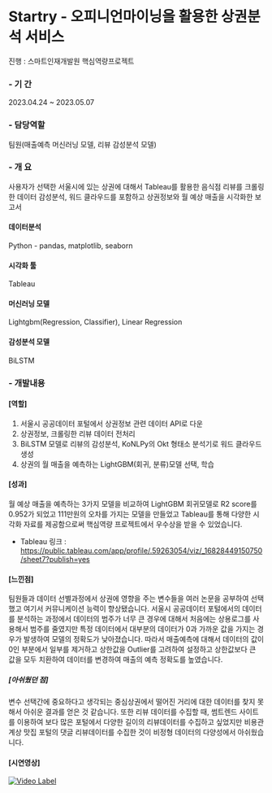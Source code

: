 # Startry - 오피니언마이닝을 활용한 상권분석 서비스
진행 : 스마트인재개발원 핵심역량프로젝트

### - 기   간
2023.04.24 ~ 2023.05.07

### - 담당역할
팀원(매출예측 머신러닝 모델, 리뷰 감성분석 모델)

### - 개   요
사용자가 선택한 서울시에 있는 상권에 대해서 Tableau를 활용한 음식점 리뷰를 크롤링한 데이터 감성분석, 워드 클라우드를 포함하고 상권정보와 월 예상 매출을 시각화한 보고서

#### 데이터분석
Python - pandas, matplotlib, seaborn
#### 시각화 툴
Tableau
#### 머신러닝 모델
Lightgbm(Regression, Classifier), Linear Regression
#### 감성분석 모델
BiLSTM 

### - 개발내용
#### [역할]
1. 서울시 공공데이터 포털에서 상권정보 관련 데이터 API로 다운
2. 상권정보, 크롤링한 리뷰 데이터 전처리
3. BiLSTM 모델로 리뷰의 감성분석, KoNLPy의 Okt 형태소 분석기로 워드 클라우드 생성
4. 상권의 월 매출을 예측하는 LightGBM(회귀, 분류)모델 선택, 학습

#### [성과]
 월 예상 매출을 예측하는 3가지 모델을 비교하여 LightGBM 회귀모델로 R2 score를 0.952가 되었고 111만원의 오차를 가지는 모델을 만들었고 Tableau를 통해 다양한 시각화 자료를 제공함으로써 핵심역량 프로젝트에서 우수상을 받을 수 있었습니다.
 * Tableau 링크 : https://public.tableau.com/app/profile/.59263054/viz/_16828449150750/sheet7?publish=yes

#### [느낀점]
 팀원들과 데이터 선별과정에서 상권에 영향을 주는 변수들을 여러 논문을 공부하여 선택했고 여기서 커뮤니케이션 능력이 향상됐습니다. 서울시 공공데이터 포털에서의 데이터를 분석하는 과정에서 데이터의 범주가 너무 큰 경우에 대해서 처음에는 상용로그를 사용해서 범주를 줄였지만 특정 데이터에서 대부분의 데이터가 0과 가까운 값을 가지는 경우가 발생하여 모델의 정확도가 낮아졌습니다. 따라서 매출예측에 대해서 데이터의 값이 0인 부분에서 일부를 제거하고 상한값을 Outlier를 고려하여 설정하고 상한값보다 큰 값을 모두 치환하여 데이터를 변경하여 매출의 예측 정확도를 높였습니다.
 
##### [아쉬웠던 점]
 변수 선택간에 중요하다고 생각되는 중심상권에서 떨어진 거리에 대한 데이터를 찾지 못해서 아쉬운 결과를 얻은 것 같습니다. 또한 리뷰 데이터를 수집할 때, 썸트렌드 사이트를 이용하여 보다 많은 포털에서 다양한 길이의 리뷰데이터를 수집하고 싶었지만 비용관계상 맛집 포털의 댓글 리뷰데이터를 수집한 것이 비정형 데이터의 다양성에서 아쉬웠습니다.

#### [시연영상]
[![Video Label](http://img.youtube.com/vi/afOnSAOl8Hg/0.jpg)](https://youtu.be/afOnSAOl8Hg)
